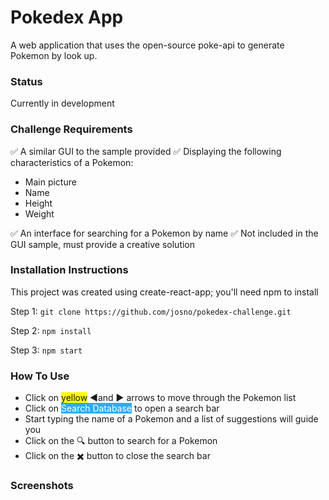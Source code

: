 # Pokedex App

A web application that uses the open-source poke-api to generate Pokemon by look up.

### Status

Currently in development

### Challenge Requirements

:white_check_mark: A similar GUI to the sample provided
:white_check_mark: Displaying the following characteristics of a Pokemon:

- Main picture
- Name
- Height
- Weight

:white_check_mark: An interface for searching for a Pokemon by name
:white_check_mark: Not included in the GUI sample, must provide a creative solution

### Installation Instructions

This project was created using create-react-app; you'll need npm to install

Step 1: `git clone https://github.com/josno/pokedex-challenge.git`

Step 2: `npm install`

Step 3: `npm start`

### How To Use

- Click on <span style="background-color: #FFFF00">yellow</span> :arrow_backward:and :arrow_forward: arrows to move through the Pokemon list
- Click on <span style='background-color: #2cacfd; color: white'>Search Database</span> to open a search bar
- Start typing the name of a Pokemon and a list of suggestions will guide you
- Click on the :mag: button to search for a Pokemon
- Click on the :heavy_multiplication_x: button to close the search bar

### Screenshots

